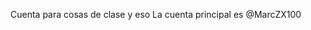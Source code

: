 Cuenta para cosas de clase y eso
La cuenta principal es @MarcZX100

<!---
marcjaengarrido/marcjaengarrido is a ✨ special ✨ repository because its `README.md` (this file) appears on your GitHub profile.
You can click the Preview link to take a look at your changes.
--->
